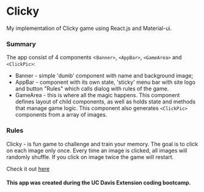 # Clicky

  My implementation of Clicky game using React.js and Material-ui.

### Summary
  The app consist of 4 components <`Banner>`, `<AppBar>`, `<GameArea>` and `<ClickPic>`:
* Banner - simple 'dumb' component with name and background image;
* AppBar - component with its own state, 'sticky' menu bar with site logo and button "Rules" which calls dialog with rules of the game.
* GameArea - this is where all the magic happens. This component defines layout of child components, as well as holds state and methods that manage game logic. This component also generates `<ClickPic>` components from a array of images.


### Rules

  Clicky - is fun game to challenge and train your memory. The goal is to click on each image only once. Every time an image is clicked, all images will randomly shuffle. If you click on image twice the game will restart.

  Check it out [here](https://maximgalyliak.github.io/clicky/)

#### This app was created during the UC Davis Extension coding bootcamp.

